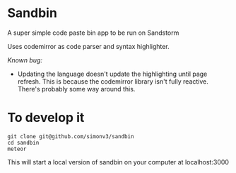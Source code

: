 # Sandbin

A super simple code paste bin app to be run on Sandstorm

Uses codemirror as code parser and syntax highlighter.

*Known bug:*
* Updating the language doesn't update the highlighting until page refresh. This is because the codemirror library isn't fully reactive. There's probably some way around this.

# To develop it

```
git clone git@github.com/simonv3/sandbin
cd sandbin
meteor
```

This will start a local version of sandbin on your computer at localhost:3000


